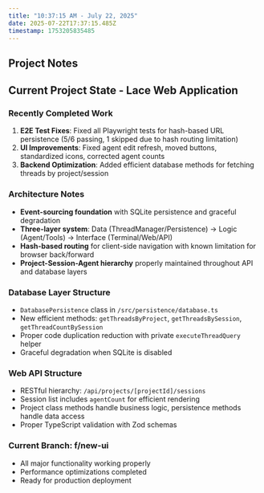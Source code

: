 ```yaml
---
title: "10:37:15 AM - July 22, 2025"
date: 2025-07-22T17:37:15.485Z
timestamp: 1753205835485
---
```


## Project Notes

## Current Project State - Lace Web Application

### Recently Completed Work
1. **E2E Test Fixes**: Fixed all Playwright tests for hash-based URL persistence (5/6 passing, 1 skipped due to hash routing limitation)
2. **UI Improvements**: Fixed agent edit refresh, moved buttons, standardized icons, corrected agent counts
3. **Backend Optimization**: Added efficient database methods for fetching threads by project/session

### Architecture Notes
- **Event-sourcing foundation** with SQLite persistence and graceful degradation
- **Three-layer system**: Data (ThreadManager/Persistence) → Logic (Agent/Tools) → Interface (Terminal/Web/API)
- **Hash-based routing** for client-side navigation with known limitation for browser back/forward
- **Project-Session-Agent hierarchy** properly maintained throughout API and database layers

### Database Layer Structure
- `DatabasePersistence` class in `/src/persistence/database.ts`
- New efficient methods: `getThreadsByProject`, `getThreadsBySession`, `getThreadCountBySession`
- Proper code duplication reduction with private `executeThreadQuery` helper
- Graceful degradation when SQLite is disabled

### Web API Structure  
- RESTful hierarchy: `/api/projects/[projectId]/sessions` 
- Session list includes `agentCount` for efficient rendering
- Project class methods handle business logic, persistence methods handle data access
- Proper TypeScript validation with Zod schemas

### Current Branch: f/new-ui
- All major functionality working properly
- Performance optimizations completed
- Ready for production deployment
